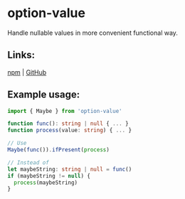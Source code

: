 # option-value
Handle nullable values in more convenient functional way.

## Links:
[npm](https://www.npmjs.com/package/option-value) | [GitHub](https://github.com/OwczarekGit/option-value)

## Example usage:
```ts
import { Maybe } from 'option-value'

function func(): string | null { ... }
function process(value: string) { ... }

// Use
Maybe(func()).ifPresent(process)

// Instead of
let maybeString: string | null = func()
if (maybeString != null) {
  process(maybeString)
}
```
